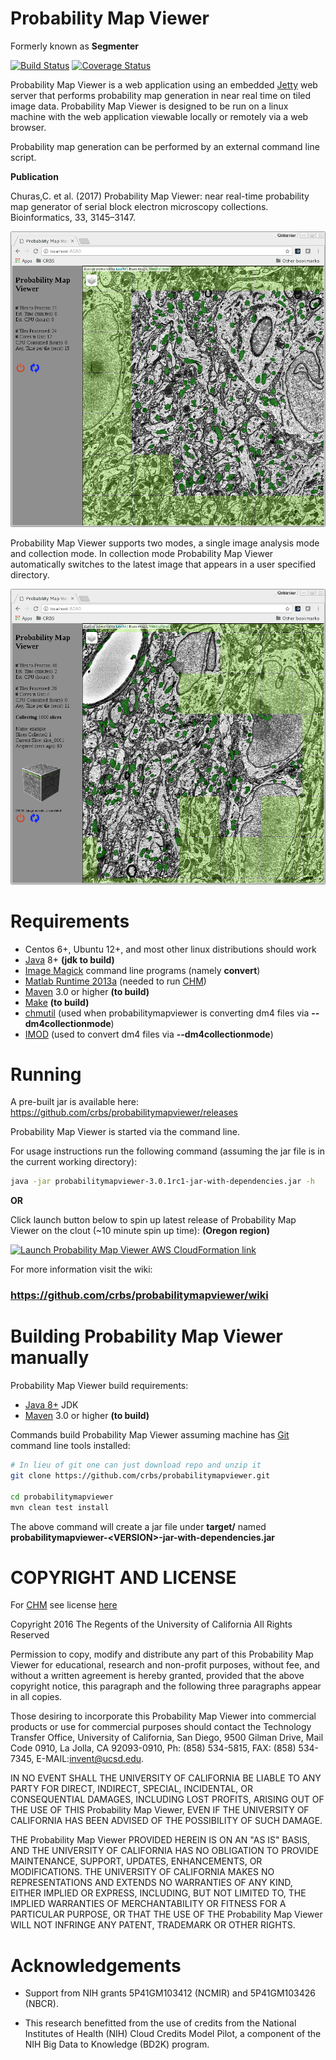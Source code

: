 [chm]: http://www.sci.utah.edu/software/chm.html
[imagemagick]: http://www.imagemagick.org/
[matlabruntime]: http://www.mathworks.com/products/compiler/mcr/
[jetty]: http://eclipse.org/jetty/
[maven]: http://maven.apache.org/
[java]: https://www.oracle.com/java/index.html
[git]: https://git-scm.com/
[chmutil]: https://github.com/crbs/chmutil
[imod]: http://bio3d.colorado.edu/imod
[make]: https://www.gnu.org/software/make
Probability Map Viewer
======================

Formerly known as  **Segmenter**

[![Build Status](https://travis-ci.org/CRBS/probabilitymapviewer.svg?branch=master)](https://travis-ci.org/CRBS/probabilitymapviewer) [![Coverage Status](https://coveralls.io/repos/github/CRBS/probabilitymapviewer/badge.svg?branch=master)](https://coveralls.io/github/CRBS/probabilitymapviewer?branch=master)

Probability Map Viewer is a web application using an embedded [Jetty][jetty] web server that 
performs probability map generation in near real time on tiled image data. 
Probability Map Viewer is designed to be run on a linux machine with the web application
viewable locally or remotely via a web browser.

Probability map generation can be performed by an external command line script.

**Publication**

Churas,C. et al. (2017) Probability Map Viewer: near real-time probability map generator of serial block electron microscopy collections. Bioinformatics, 33, 3145–3147.


![Probability Map Viewer in Single Image Analysis Mode](docs/single.png)

Probability Map Viewer supports two modes, a single image analysis mode and collection mode. 
In collection mode Probability Map Viewer automatically switches to the latest image that 
appears in a user specified directory.

![Probability Map Viewer in Collection Mode](docs/collection.png)


Requirements
============

* Centos 6+, Ubuntu 12+, and most other linux distributions should work
* [Java][java] 8+ **(jdk to build)**
* [Image Magick][imagemagick] command line programs (namely **convert**)
* [Matlab Runtime 2013a][matlabruntime] (needed to run [CHM][chm])
* [Maven][maven] 3.0 or higher **(to build)**
* [Make][make] **(to build)**
* [chmutil][chmutil] (used when probabilitymapviewer is converting dm4 files via **--dm4collectionmode**)
* [IMOD][imod] (used to convert dm4 files via **--dm4collectionmode**)


Running 
=======

A pre-built jar is available here: https://github.com/crbs/probabilitymapviewer/releases

Probability Map Viewer is started via the command line.  

For usage instructions run the following command 
(assuming the jar file is in the current working directory):

```Bash
java -jar probabilitymapviewer-3.0.1rc1-jar-with-dependencies.jar -h
```

**OR**

Click launch button below to spin up latest release of Probability Map Viewer on the clout (~10 minute spin up time): **(Oregon region)**

[![Launch Probability Map Viewer AWS CloudFormation link](https://s3.amazonaws.com/cloudformation-examples/cloudformation-launch-stack.png)](https://console.aws.amazon.com/cloudformation/home?region=us-west-2#/stacks/new?stackName=probabilitymapviewer-stack-3-0-1rc1&templateURL=https://s3-us-west-2.amazonaws.com/probabilitymapviewer-releases/3.0.1rc1/probabilitymapviewer_3.0.1rc1_basic_cloudformation.json)

For more information visit the wiki:

### https://github.com/crbs/probabilitymapviewer/wiki


Building Probability Map Viewer manually  
===========================

Probability Map Viewer build requirements:

* [Java 8+][java] JDK
* [Maven][maven] 3.0 or higher **(to build)**

Commands build Probability Map Viewer assuming machine has [Git][git] command line tools 
installed:

```Bash
# In lieu of git one can just download repo and unzip it
git clone https://github.com/crbs/probabilitymapviewer.git

cd probabilitymapviewer
mvn clean test install
```

The above command will create a jar file under **target/** named 
**probabilitymapviewer-\<VERSION\>-jar-with-dependencies.jar**



COPYRIGHT AND LICENSE
=====================

For [CHM][chm] see license [here][CHM]
  
Copyright 2016 The Regents of the University of California All Rights Reserved

Permission to copy, modify and distribute any part of this Probability Map Viewer for 
educational, research and non-profit purposes, without fee, and without a 
written agreement is hereby granted, provided that the above copyright notice, 
this paragraph and the following three paragraphs appear in all copies.

Those desiring to incorporate this Probability Map Viewer into commercial products
or use for commercial purposes should contact the Technology Transfer Office, 
University of California, San Diego, 9500 Gilman Drive, Mail Code 0910, 
La Jolla, CA 92093-0910, Ph: (858) 534-5815, FAX: (858) 534-7345, 
E-MAIL:invent@ucsd.edu.

IN NO EVENT SHALL THE UNIVERSITY OF CALIFORNIA BE LIABLE TO ANY PARTY FOR 
DIRECT, INDIRECT, SPECIAL, INCIDENTAL, OR CONSEQUENTIAL DAMAGES, INCLUDING 
LOST PROFITS, ARISING OUT OF THE USE OF THIS Probability Map Viewer, EVEN IF THE UNIVERSITY 
OF CALIFORNIA HAS BEEN ADVISED OF THE POSSIBILITY OF SUCH DAMAGE.

THE Probability Map Viewer PROVIDED HEREIN IS ON AN "AS IS" BASIS, AND THE UNIVERSITY 
OF CALIFORNIA HAS NO OBLIGATION TO PROVIDE MAINTENANCE, SUPPORT, UPDATES, 
ENHANCEMENTS, OR MODIFICATIONS. THE UNIVERSITY OF CALIFORNIA MAKES NO 
REPRESENTATIONS AND EXTENDS NO WARRANTIES OF ANY KIND, EITHER IMPLIED OR 
EXPRESS, INCLUDING, BUT NOT LIMITED TO, THE IMPLIED WARRANTIES OF 
MERCHANTABILITY OR FITNESS FOR A PARTICULAR PURPOSE, OR THAT THE USE OF 
THE Probability Map Viewer WILL NOT INFRINGE ANY PATENT, TRADEMARK OR OTHER RIGHTS. 

Acknowledgements
================

* Support from NIH grants 5P41GM103412 (NCMIR) and 5P41GM103426 (NBCR).

* This research benefitted from the use of credits from the National Institutes of Health (NIH) Cloud Credits Model Pilot, a component of the NIH Big Data to Knowledge (BD2K) program.
